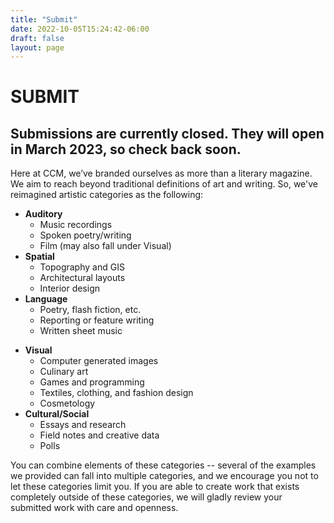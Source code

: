 ```yaml
---
title: "Submit"
date: 2022-10-05T15:24:42-06:00
draft: false
layout: page
---
```


# SUBMIT

## Submissions are currently closed. They will open in March 2023, so check back soon.

Here at CCM, we’ve branded ourselves as more than a literary magazine. We aim to reach beyond traditional definitions of art and writing. So, we've reimagined artistic categories as the following:

<div class="row justify-content-start">
<div class="col-sm-4">

 - **Auditory**
    - Music recordings
    - Spoken poetry/writing
    - Film (may also fall under Visual)
- **Spatial**
    - Topography and GIS
    - Architectural layouts
    - Interior design    
- **Language**
    - Poetry, flash fiction, etc.
    - Reporting or feature writing
    - Written sheet music
 </div>

 <div class="col-sm-4">

- **Visual**
    - Computer generated images
    - Culinary art
    - Games and programming
    - Textiles, clothing, and fashion design
    - Cosmetology
- **Cultural/Social**
    - Essays and research
    - Field notes and creative data
    - Polls
    </div>
</div>

You can combine elements of these categories -- several of the examples we provided can fall into multiple categories, and we encourage you not to let these categories limit you. If you are able to create work that exists completely outside of these categories, we will gladly review your submitted work with care and openness.
